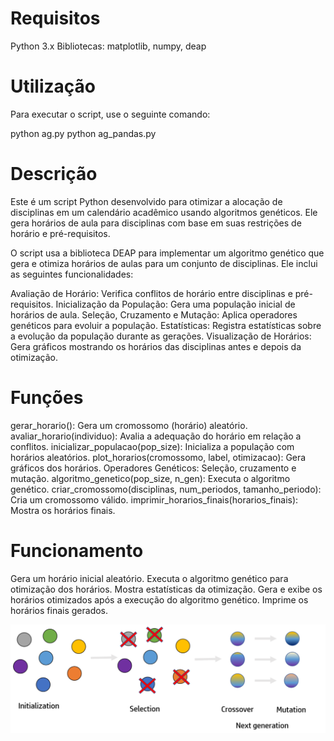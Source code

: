 # Requisitos
Python 3.x
Bibliotecas: matplotlib, numpy, deap

# Utilização
Para executar o script, use o seguinte comando:

python ag.py 
python ag_pandas.py

# Descrição
Este é um script Python desenvolvido para otimizar a alocação de disciplinas em um calendário acadêmico usando algoritmos genéticos. Ele gera horários de aula para disciplinas com base em suas restrições de horário e pré-requisitos.

O script usa a biblioteca DEAP para implementar um algoritmo genético que gera e otimiza horários de aulas para um conjunto de disciplinas. Ele inclui as seguintes funcionalidades:

Avaliação de Horário: Verifica conflitos de horário entre disciplinas e pré-requisitos.
Inicialização da População: Gera uma população inicial de horários de aula.
Seleção, Cruzamento e Mutação: Aplica operadores genéticos para evoluir a população.
Estatísticas: Registra estatísticas sobre a evolução da população durante as gerações.
Visualização de Horários: Gera gráficos mostrando os horários das disciplinas antes e depois da otimização.

# Funções

gerar_horario(): Gera um cromossomo (horário) aleatório.
avaliar_horario(individuo): Avalia a adequação do horário em relação a conflitos.
inicializar_populacao(pop_size): Inicializa a população com horários aleatórios.
plot_horarios(cromossomo, label, otimizacao): Gera gráficos dos horários.
Operadores Genéticos: Seleção, cruzamento e mutação.
algoritmo_genetico(pop_size, n_gen): Executa o algoritmo genético.
criar_cromossomo(disciplinas, num_periodos, tamanho_periodo): Cria um cromossomo válido.
imprimir_horarios_finais(horarios_finais): Mostra os horários finais.

# Funcionamento
Gera um horário inicial aleatório.
Executa o algoritmo genético para otimização dos horários.
Mostra estatísticas da otimização.
Gera e exibe os horários otimizados após a execução do algoritmo genético.
Imprime os horários finais gerados.

![Alt text](image.png)